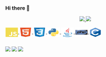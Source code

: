 ### Hi there 👋

<div align="center">
  <a href="https://github.com/Leon-004W">
  <img height="180em" src="https://github-readme-stats.vercel.app/api?username=Leon-004W&show_icons=true&theme=dracula&include_all_commits=true&count_private=true"/>
  <img height="180em" src="https://github-readme-stats.vercel.app/api/top-langs/?username=Leon-004W&layout=compact&langs_count=7&theme=dracula"/>
</div>

<div style="display: inline_block"><br>
  <img align="center" alt="Leon-Js" height="30" width="40" src="https://raw.githubusercontent.com/devicons/devicon/master/icons/javascript/javascript-plain.svg">
  <img align="center" alt="Leon-HTML" height="30" width="40" src="https://raw.githubusercontent.com/devicons/devicon/master/icons/html5/html5-original.svg">
  <img align="center" alt="Leon-CSS" height="30" width="40" src="https://raw.githubusercontent.com/devicons/devicon/master/icons/css3/css3-original.svg">
  <img align="center" alt="Leon-Python" height="30" width="40" src="https://raw.githubusercontent.com/devicons/devicon/master/icons/python/python-original.svg">
  <img align="center" alt="Leon-Java" height="30" width="40" src="https://raw.githubusercontent.com/devicons/devicon/master/icons/java/java-original.svg">
  <img align="center" alt="Leon-PHP" height="30" width="40" src="https://raw.githubusercontent.com/devicons/devicon/master/icons/php/php-original.svg">
  <img align="center" alt="Leon-C" height="30" width="40" src="https://raw.githubusercontent.com/devicons/devicon/master/icons/c/c-original.svg">
</div>
  
  ##
  
<div> 
  <a href="https://instagram.com/leonaugusto087" target="_blank"><img src="https://img.shields.io/badge/-Instagram-%23E4405F?style=for-the-badge&logo=instagram&logoColor=white" target="_blank"></a>
  <a href = "mailto:leonaugusto087@gmail.com"><img src="https://img.shields.io/badge/-Gmail-%23333?style=for-the-badge&logo=gmail&logoColor=white" target="_blank"></a>
  <a href="https://www.linkedin.com/in/leon-augusto-0184a120a" target="_blank"><img src="https://img.shields.io/badge/-LinkedIn-%230077B5?style=for-the-badge&logo=linkedin&logoColor=white" target="_blank"></a> 
  
</div>  

